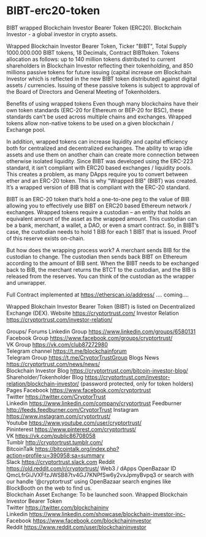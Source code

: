 # BIBT-erc20-token
BIBT wrapped Blockchain Investor Bearer Token (ERC20). Blockchain Investor - a global investor in crypto assets.

Wrapped Blockchain Investor Bearer Token, Ticker "BIBT", Total Supply 1000.000.000 BIBT tokens, 18 Decimals, Contract BIBTtoken. Tokens allocation as follows: up to 140 million tokens distributed to current shareholders in Blockchain Investor reflecting their tokenholding, and 850 millions passive tokens for future issuing (capital increase om Blockchain Investor which is reflected in the new BIBT token distributed) against digital assets / currencies. Issuing of these passive tokens is subject to approval of the Board of Directors and General Meeting of Tokenholders. 

Benefits of using wrapped tokens Even though many blockchains have their own token standards (ERC-20 for Ethereum or BEP-20 for BSC), these standards can’t be used across multiple chains and exchanges. Wrapped tokens allow non-native tokens to be used on a given blockchain / Exchange pool. 

In addition, wrapped tokens can increase liquidity and capital efficiency both for centralized and decentralized exchanges. The ability to wrap idle assets and use them on another chain can create more connection between otherwise isolated liquidity. Since BIBT was developed using the ERC-223 standard, it isn’t compliant with ERC20 based exchanges / liquidity pools. This creates a problem, as many DApps require you to convert between ether and an ERC-20 token. This is why "Wrapped BIB" (BIBT) was created. It’s a wrapped version of BIB that is compliant with the ERC-20 standard. 

BIBT is an ERC-20 token that’s hold a one-to-one peg to the value of BIB allowing you to effectively use BIBT on ERC20 based Ethereum network / exchanges. Wrapped tokens require a custodian – an entity that holds an equivalent amount of the asset as the wrapped amount. This custodian can be a bank, merchant, a wallet, a DAO, or even a smart contract. So, in BIBT’s case, the custodian needs to hold 1 BIB for each 1 BIBT that is issued. Proof of this reserve exists on-chain. 

But how does the wrapping process work? A merchant sends BIB for the custodian to change. The custodian then sends back BIBT on Ethereum according to the amount of BIB sent. When the BIBT needs to be exchanged back to BIB, the merchant returns the BTCT to the custodian, and the BIB is released from the reserves. You can think of the custodian as the wrapper and unwrapper. 

Full Contract implemented at https://etherscan.io/address/ .... coming.... 

Wrapped Blokchain Investor Bearer Token (BIBT) is listed on Decentralized Exchange (DEX). Website https://cryptortrust.com/ Investor Relation https://cryptortrust.com/investor-relation/  

Groups/ Forums
Linkedin Group https://www.linkedin.com/groups/6580131  
Facebook Group https://www.facebook.com/groups/cryptortrust/  
VK Group https://vk.com/club87272980  
Telegram channel https://t.me/blockchainforum  
Telegram Group https://t.me/CryptorTrustGroup
Blogs News https://cryptortrust.com/news/news/  
Blockchain Investor Blog https://cryptortrust.com/bitcoin-investor-blog/  
Shareholder/Tokenholder Blog https://cryptortrust.com/investor-relation/blockchain-investor/ (password protected, only for token holders)
Pages Facebook https://www.facebook.com/cryptortrust  
Twitter https://twitter.com/CryptorTrust  
Linkedin https://www.linkedin.com/company/cryptortrust 
Feedburner http://feeds.feedburner.com/CryptorTrust 
Instagram https://www.instagram.com/cryptortrust/  
Youtube https://www.youtube.com/user/cryptortrust/  
Pininterest https://www.pinterest.com/cryptortrust/  
VK https://vk.com/public86708058  
Tumblr http://cryptortrust.tumblr.com/  
BitcoinTalk https://bitcointalk.org/index.php?action=profile;u=390958;sa=summary  
Slack https://cryptortrust.slack.com Reddit https://old.reddit.com/r/cryptortrust/
Web3 / dApps OpenBazaar ID QmcLfrGiJVXFfzJWSB87tv4GJ7KNPfSw6y2vxJpmyBvpq3 or search with our handle ‘@cryptortrust‘ using OpenBazaar search engines like BlockBooth on the web to find us.   
Blockchain Asset Exchange: To be launched soon.
Wrapped Blockchain Investor Bearer Token  
Twitter https://twitter.com/blockchaininv  
Linkedin https://www.linkedin.com/showcase/blockchain-investor-inc-  
Facebook https://www.facebook.com/blockchaininvestor  
Reddit https://www.reddit.com/user/blockchaininvestor

